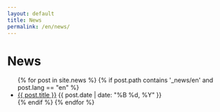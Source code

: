 ```yaml
---
layout: default
title: News
permalink: /en/news/
---
```


<h1>News</h1>
<ul>
  {% for post in site.news %}
    {% if post.path contains '_news/en' and post.lang == "en" %}
      <li>
        <a href="{{ post.url }}">{{ post.title }}</a>
        <span>{{ post.date | date: "%B %d, %Y" }}</span>
      </li>
    {% endif %}
  {% endfor %}
</ul>
